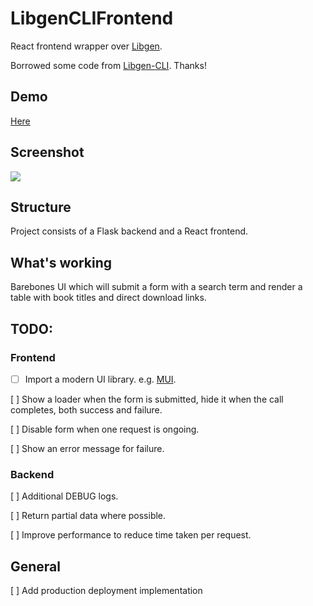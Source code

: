 # LibgenCLIFrontend

React frontend wrapper over [Libgen](http://libgen.lc/).

Borrowed some code from [Libgen-CLI](https://github.com:kriticalflare/Libgen-CLI.git). Thanks!

## Demo
[Here](http://get-books.zapto.org:5006/)

## Screenshot
<img src="https://i.postimg.cc/FRHmyXZH/Screenshot-2023-02-19-at-23-46-45.png" />

## Structure
Project consists of a Flask backend and a React frontend.

## What's working
Barebones UI which will submit a form with a search term and render a table with book titles and direct download links.

## TODO:
### Frontend
- [ ] Import a modern UI library. e.g. [MUI](https://mui.com/).

[ ] Show a loader when the form is submitted, hide it when the call completes, both success and failure.

[ ] Disable form when one request is ongoing.

[ ] Show an error message for failure.

### Backend
[ ] Additional DEBUG logs.

[ ] Return partial data where possible.

[ ] Improve performance to reduce time taken per request.

## General
[ ] Add production deployment implementation